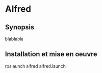 # Alfred

## Synopsis

blablabla

## Installation et mise en oeuvre


roslaunch alfred alfred.launch
